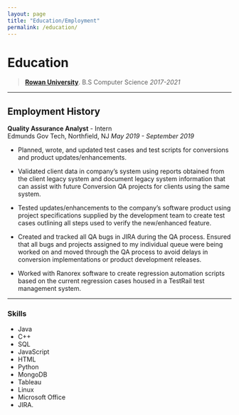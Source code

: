 ```yaml
---
layout: page
title: "Education/Employment"
permalink: /education/
---
```

# Education
>[**Rowan University**](https://www.rowan.edu/ "Rowan").
B.S Computer Science
_2017-2021_

---
## Employment History
**Quality Assurance Analyst** - Intern	
Edmunds Gov Tech, Northfield, NJ
_May 2019 - September 2019_

* Planned, wrote, and updated test cases and test scripts for conversions and product updates/enhancements.

* Validated client data in company’s system using reports obtained from the client legacy system and document legacy system information that can assist with future Conversion QA projects for clients using the same system.

* Tested updates/enhancements to the company’s software product using project specifications supplied by the development team to create test cases outlining all steps used to verify the new/enhanced feature. 

* Created and tracked all QA bugs in JIRA during the QA process. Ensured that all bugs and projects assigned to my individual queue were being worked on and moved through the QA process to avoid delays in conversion implementations or product development releases. 

* Worked with Ranorex software to create regression automation scripts based on the current regression cases housed in a TestRail test management system.  
---
### Skills
* Java 
* C++ 
* SQL
* JavaScript
* HTML
* Python 
* MongoDB
* Tableau
* Linux
* Microsoft Office
* JIRA.